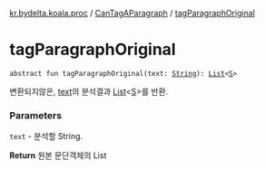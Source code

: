 [kr.bydelta.koala.proc](../index.md) / [CanTagAParagraph](index.md) / [tagParagraphOriginal](./tag-paragraph-original.md)

# tagParagraphOriginal

`abstract fun tagParagraphOriginal(text: `[`String`](https://kotlinlang.org/api/latest/jvm/stdlib/kotlin/-string/index.html)`): `[`List`](https://kotlinlang.org/api/latest/jvm/stdlib/kotlin.collections/-list/index.html)`<`[`S`](index.md#S)`>`

변환되지않은, [text](tag-paragraph-original.md#kr.bydelta.koala.proc.CanTagAParagraph$tagParagraphOriginal(kotlin.String)/text)의 분석결과 [List](https://kotlinlang.org/api/latest/jvm/stdlib/kotlin.collections/-list/index.html)&lt;[S](index.md#S)&gt;를 반환.

### Parameters

`text` - 분석할 String.

**Return**
원본 문단객체의 List

